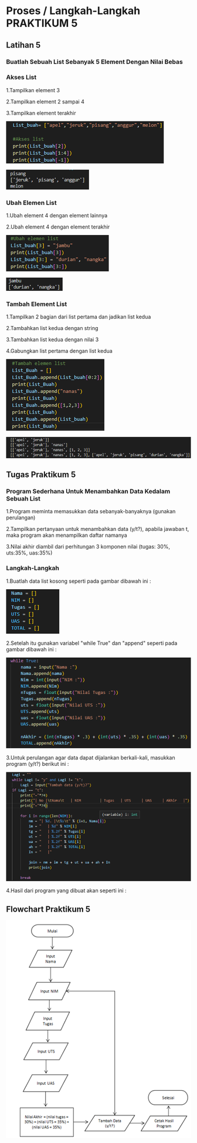 # Proses / Langkah-Langkah PRAKTIKUM 5

## Latihan 5
### Buatlah Sebuah List Sebanyak 5 Element Dengan Nilai Bebas

### Akses List
1.Tampilkan element 3

2.Tampilkan element 2 sampai 4

3.Tampilkan element terakhir

![foto1](foto/foto1.png)

![foto2](foto/foto2.png)
### Ubah Elemen List
1.Ubah element 4 dengan element lainnya

2.Ubah element 4 dengan element terakhir

![foto3](foto/foto3.png)

![foto4](foto/foto4.png)
### Tambah Element List
1.Tampilkan 2 bagian dari list pertama dan jadikan list kedua 

2.Tambahkan list kedua dengan string

3.Tambahkan list kedua dengan nilai 3

4.Gabungkan list pertama dengan list kedua

![foto5](foto/foto5.png)

![foto6](foto/foto6.png)
## Tugas Praktikum 5
### Program Sederhana Untuk Menambahkan Data Kedalam Sebuah List
1.Program meminta memasukkan data sebanyak-banyaknya (gunakan perulangan)

2.Tampilkan pertanyaan untuk menambahkan data (y/t?), apabila jawaban t, maka program akan menampilkan daftar namanya

3.Nilai akhir diambil dari perhitungan 3 komponen nilai (tugas: 30%, uts:35%, uas:35%)
### Langkah-Langkah
1.Buatlah data list kosong seperti pada gambar dibawah ini :

![foto7](foto/foto7.png)

2.Setelah itu gunakan variabel "while True" dan "append" seperti pada gambar dibawah ini :

![foto8](foto/foto8.png)

3.Untuk perulangan agar data dapat dijalankan berkali-kali, masukkan program (y/t?) berikut ini :

![foto9](foto/foto9.png)

4.Hasil dari program yang dibuat akan seperti ini :



## Flowchart Praktikum 5

![foto11](foto/foto11.png)
